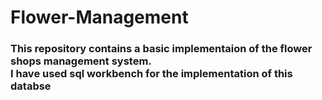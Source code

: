 # Flower-Management
<h3> This repository contains a basic implementaion of the flower shops management system. <br>
I have used sql workbench for the implementation of this databse </h3>
